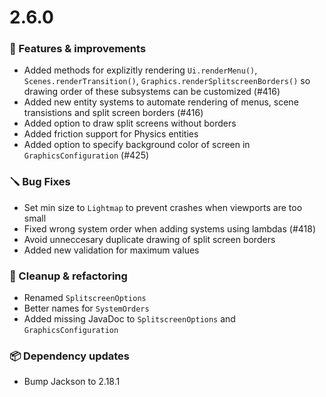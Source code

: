 # 2.6.0

### 🚀 Features & improvements

- Added methods for explizitly rendering `Ui.renderMenu()`, `Scenes.renderTransition()`,
  `Graphics.renderSplitscreenBorders()` so drawing order of these subsystems can be customized (#416)
- Added new entity systems to automate rendering of menus, scene transistions and split screen borders (#416)
- Added option to draw split screens without borders
- Added friction support for Physics entities
- Added option to specify background color of screen in `GraphicsConfiguration` (#425)

### 🪛 Bug Fixes

- Set min size to `Lightmap` to prevent crashes when viewports are too small
- Fixed wrong system order when adding systems using lambdas (#418)
- Avoid unneccesary duplicate drawing of split screen borders
- Added new validation for maximum values

### 🧽 Cleanup & refactoring

- Renamed `SplitscreenOptions`
- Better names for `SystemOrders`
- Added missing JavaDoc to `SplitscreenOptions` and `GraphicsConfiguration`

### 📦 Dependency updates

- Bump Jackson to 2.18.1